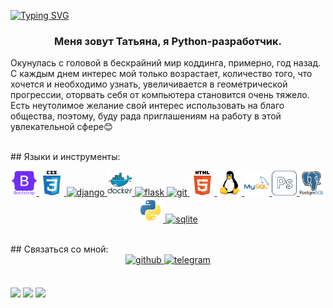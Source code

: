 [![Typing SVG](https://readme-typing-svg.herokuapp.com?font=Fira+Code&pause=1000&color=5A5A5A&random=false&width=435&lines=%D0%9F%D1%80%D0%B8%D0%B2%D0%B5%D1%82%D1%81%D1%82%D0%B2%D1%83%D1%8E+%D0%BD%D0%B0+%D0%BC%D0%BE%D0%B5%D0%B9+%D1%81%D1%82%D1%80%D0%B0%D0%BD%D0%B8%D1%87%D0%BA%D0%B5+GitHub)](https://git.io/typing-svg)

### <div align="center">Меня зовут Татьяна, я Python-разработчик. 
Окунулась с головой в бескрайний мир коддинга, примерно, год назад. С каждым днем интерес мой только возрастает, количество того, что хочется и необходимо узнать, увеличивается в геометрической прогрессии, оторвать себя от компьютера становится очень тяжело. Есть неутолимое желание свой интерес использовать на благо общества, поэтому, буду рада приглашениям на работу в этой увлекательной сфере😊
</div>

<br/> 
## Языки и инструменты:
<p align="center"> <a href="https://getbootstrap.com" target="_blank" rel="noreferrer"> <img src="https://raw.githubusercontent.com/devicons/devicon/master/icons/bootstrap/bootstrap-plain-wordmark.svg" alt="bootstrap" width="40" height="40"/> </a> <a href="https://www.w3schools.com/css/" target="_blank" rel="noreferrer"> <img src="https://raw.githubusercontent.com/devicons/devicon/master/icons/css3/css3-original-wordmark.svg" alt="css3" width="40" height="40"/> </a> <a href="https://www.djangoproject.com/" target="_blank" rel="noreferrer"> <img src="https://cdn.worldvectorlogo.com/logos/django.svg" alt="django" width="40" height="40"/> </a> <a href="https://www.docker.com/" target="_blank" rel="noreferrer"> <img src="https://raw.githubusercontent.com/devicons/devicon/master/icons/docker/docker-original-wordmark.svg" alt="docker" width="40" height="40"/> </a> <a href="https://flask.palletsprojects.com/" target="_blank" rel="noreferrer"> <img src="https://www.vectorlogo.zone/logos/pocoo_flask/pocoo_flask-icon.svg" alt="flask" width="40" height="40"/> </a> <a href="https://git-scm.com/" target="_blank" rel="noreferrer"> <img src="https://www.vectorlogo.zone/logos/git-scm/git-scm-icon.svg" alt="git" width="40" height="40"/> </a> <a href="https://www.w3.org/html/" target="_blank" rel="noreferrer"> <img src="https://raw.githubusercontent.com/devicons/devicon/master/icons/html5/html5-original-wordmark.svg" alt="html5" width="40" height="40"/> </a> <a href="https://www.linux.org/" target="_blank" rel="noreferrer"> <img src="https://raw.githubusercontent.com/devicons/devicon/master/icons/linux/linux-original.svg" alt="linux" width="40" height="40"/> </a> <a href="https://www.mysql.com/" target="_blank" rel="noreferrer"> <img src="https://raw.githubusercontent.com/devicons/devicon/master/icons/mysql/mysql-original-wordmark.svg" alt="mysql" width="40" height="40"/> </a> <a href="https://www.photoshop.com/en" target="_blank" rel="noreferrer"> <img src="https://raw.githubusercontent.com/devicons/devicon/master/icons/photoshop/photoshop-line.svg" alt="photoshop" width="40" height="40"/> </a> <a href="https://www.postgresql.org" target="_blank" rel="noreferrer"> <img src="https://raw.githubusercontent.com/devicons/devicon/master/icons/postgresql/postgresql-original-wordmark.svg" alt="postgresql" width="40" height="40"/> </a> <a href="https://www.python.org" target="_blank" rel="noreferrer"> <img src="https://raw.githubusercontent.com/devicons/devicon/master/icons/python/python-original.svg" alt="python" width="40" height="40"/> </a> <a href="https://www.sqlite.org/" target="_blank" rel="noreferrer"> <img src="https://www.vectorlogo.zone/logos/sqlite/sqlite-icon.svg" alt="sqlite" width="40" height="40"/> </a> </p>

<br/>
## Связаться со мной:  
<div align="center">
<a href="https://github.com/Tarilia" target="_blank">
<img src=https://img.shields.io/badge/github-%2324292e.svg?&style=for-the-badge&logo=github&logoColor=white alt=github style="margin-bottom: 5px;" />
</a> <a href="https://t.me/Tarilia" target="_blank">
<img src=https://img.shields.io/badge/telegram-%2324292e.svg?&style=for-the-badge&logo=telegram&logoColor=white alt=telegram style="margin-bottom: 5px;" />
</a>
</div>

<br/>

![](http://github-profile-summary-cards.vercel.app/api/cards/profile-details?username=Tarilia&theme=default)
![](http://github-profile-summary-cards.vercel.app/api/cards/stats?username=Tarilia&theme=default)
![](http://github-profile-summary-cards.vercel.app/api/cards/productive-time?username=Tarilia&theme=default&utcOffset=8)


<br/>
